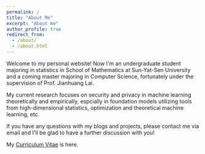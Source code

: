 ```yaml
---
permalink: /
title: "About Me"
excerpt: "About me"
author_profile: true
redirect_from: 
  - /about/
  - /about.html
---
```


Welcome to my personal website! Now I'm an undergraduate student majoring in statistics in School of Mathematics at Sun-Yat-Sen University and a coming master majoring in Computer Science, fortunately under the supervision of Prof. Jianhuang Lai.

My current research focuses on security and privacy in machine learning theoretically and empirically, espcially in foundation models utilizing tools from high-dimensional statistics, optimization and theoretical machine learning, etc.

If you have any questions with my blogs and projects, please contact me via email and I'll be glad to have a further discussion with you!

My [Curriculum Vitae](https://github.com/Forshining/forshining.github.io/files/11175649/SYSU_CV_Zihui_Weng.pdf) is here.
